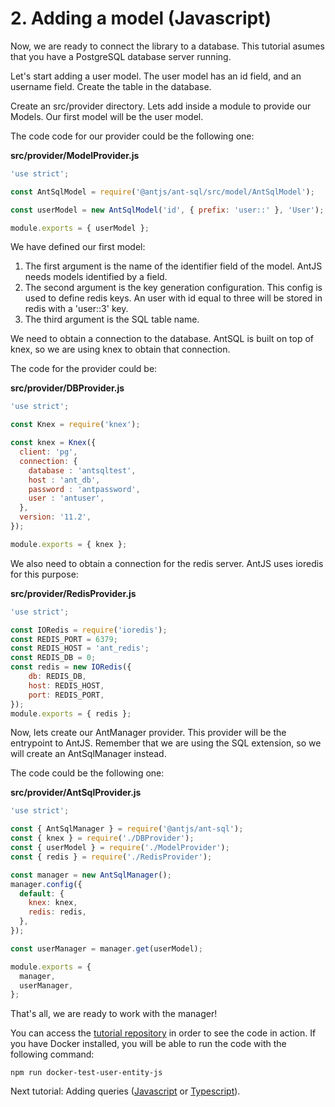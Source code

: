 # 2. Adding a model (Javascript)

Now, we are ready to connect the library to a database. This tutorial asumes that you have a PostgreSQL database server running.

Let's start adding a user model. The user model has an id field, and an username field. Create the table in the database.

Create an src/provider directory. Lets add inside a module to provide our Models. Our first model will be the user model.

The code code for our provider could be the following one:

__src/provider/ModelProvider.js__
```js
'use strict';

const AntSqlModel = require('@antjs/ant-sql/src/model/AntSqlModel');

const userModel = new AntSqlModel('id', { prefix: 'user::' }, 'User');

module.exports = { userModel };

```

We have defined our first model:

1. The first argument is the name of the identifier field of the model. AntJS needs models identified by a field.
2. The second argument is the key generation configuration. This config is used to define redis keys. An user with id equal to three will be stored in redis with a 'user::3' key.
3. The third argument is the SQL table name.

We need to obtain a connection to the database. AntSQL is built on top of knex, so we are using knex to obtain that connection.

The code for the provider could be:

__src/provider/DBProvider.js__
```js
'use strict';

const Knex = require('knex');

const knex = Knex({
  client: 'pg',
  connection: {
    database : 'antsqltest',
    host : 'ant_db',
    password : 'antpassword',
    user : 'antuser',
  },
  version: '11.2',
});

module.exports = { knex };

```

We also need to obtain a connection for the redis server. AntJS uses ioredis for this purpose:

__src/provider/RedisProvider.js__
```js
'use strict';

const IORedis = require('ioredis');
const REDIS_PORT = 6379;
const REDIS_HOST = 'ant_redis';
const REDIS_DB = 0;
const redis = new IORedis({
    db: REDIS_DB,
    host: REDIS_HOST,
    port: REDIS_PORT,
});
module.exports = { redis };

```

Now, lets create our AntManager provider. This provider will be the entrypoint to AntJS. Remember that we are using the SQL extension, so we will create an AntSqlManager instead.

The code could be the following one:

__src/provider/AntSqlProvider.js__
```js
'use strict';

const { AntSqlManager } = require('@antjs/ant-sql');
const { knex } = require('./DBProvider');
const { userModel } = require('./ModelProvider');
const { redis } = require('./RedisProvider');

const manager = new AntSqlManager();
manager.config({
  default: {
    knex: knex,
    redis: redis,
  },
});

const userManager = manager.get(userModel);

module.exports = {
  manager,
  userManager,
};

```

That's all, we are ready to work with the manager!

You can access the [tutorial repository](https://github.com/notaphplover/ant-js-tutorial) in order to see the code in action. If you have Docker installed, you will be able to run the code with the following command:

```
npm run docker-test-user-entity-js
```

Next tutorial: Adding queries ([Javascript](./3_adding_queries_js.md) or [Typescript](./3_adding_queries_ts.md)).
